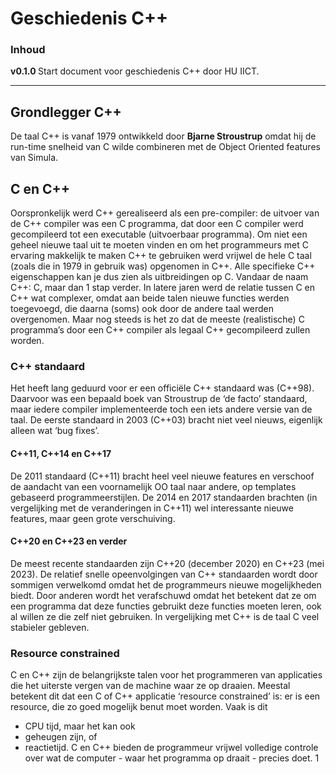 # Geschiedenis C++[](title-id)

### Inhoud[](toc-id)

**v0.1.0 [](version-id)** Start document voor geschiedenis C++ door HU IICT[](author-id).

---
## Grondlegger C++
De taal C++ is vanaf 1979 ontwikkeld door **Bjarne Stroustrup** omdat hij de run-time snelheid van C wilde combineren met de Object Oriented features van Simula.

## C en C++
Oorspronkelijk werd C++ gerealiseerd als een pre-compiler: de uitvoer van de C++ compiler was een C programma, dat door een C compiler werd gecompileerd tot een executable (uitvoerbaar programma). Om niet een geheel nieuwe taal uit te moeten vinden en om het programmeurs met C ervaring makkelijk te maken C++ te gebruiken werd vrijwel de hele C taal (zoals die in 1979 in gebruik was) opgenomen in C++. Alle specifieke C++ eigenschappen kan je dus zien als uitbreidingen op C. Vandaar de naam C++: C, maar dan 1 stap verder. In latere jaren werd de relatie tussen C en C++ wat complexer, omdat aan beide talen nieuwe functies werden toegevoegd, die daarna (soms) ook door de andere taal werden overgenomen. Maar nog steeds is het zo dat de meeste (realistische) C programma’s door een C++ compiler als legaal C++ gecompileerd zullen worden.

### C++ standaard
Het heeft lang geduurd voor er een officiële C++ standaard was (C++98). Daarvoor was een bepaald boek van Stroustrup de ‘de facto’ standaard, maar iedere compiler implementeerde toch een iets andere versie van de taal. 
De eerste standaard in 2003 (C++03) bracht niet veel nieuws, eigenlijk alleen wat ‘bug fixes’. 

#### C++11, C++14 en C++17
De 2011 standaard (C++11) bracht heel veel nieuwe features en verschoof de aandacht van een voornamelijk OO taal naar andere, op templates gebaseerd programmeerstijlen. 
De 2014 en 2017 standaarden brachten (in vergelijking met de veranderingen in C++11) wel interessante nieuwe features, maar geen grote verschuiving. 

#### C++20 en C++23 en verder
De meest recente standaarden zijn C++20 (december 2020) en C++23 (mei 2023).
De relatief snelle opeenvolgingen van C++ standaarden wordt door sommigen verwelkomd omdat het de programmeurs nieuwe mogelijkheden biedt. Door anderen wordt het verafschuwd omdat het betekent dat ze om een programma dat deze functies gebruikt deze functies moeten leren, ook al willen ze die zelf niet gebruiken. In vergelijking met C++ is de taal C veel stabieler gebleven.

### Resource constrained
C en C++ zijn de belangrijkste talen voor het programmeren van applicaties die het uiterste vergen van de machine waar ze op draaien. Meestal betekent dit dat een C of C++ applicatie ‘resource constrained’ is: er is een resource, die zo goed mogelijk benut moet worden. Vaak is dit 
- CPU tijd, maar het kan ook 
- geheugen zijn, of 
- reactietijd. 
C en C++ bieden de programmeur vrijwel volledige controle over wat de computer - waar het programma op draait - precies doet.
1